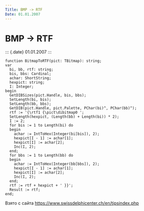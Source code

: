 ```yaml
---
Title: BMP -> RTF
Date: 01.01.2007
---
```



BMP -> RTF
==========

::: {.date}
01.01.2007
:::

    function BitmapToRTF(pict: TBitmap): string; 
    var 
      bi, bb, rtf: string; 
      bis, bbs: Cardinal; 
      achar: ShortString; 
      hexpict: string; 
      I: Integer; 
    begin 
      GetDIBSizes(pict.Handle, bis, bbs); 
      SetLength(bi, bis); 
      SetLength(bb, bbs); 
      GetDIB(pict.Handle, pict.Palette, PChar(bi)^, PChar(bb)^); 
      rtf := '{\rtf1 {\pict\dibitmap0 '; 
      SetLength(hexpict, (Length(bb) + Length(bi)) * 2); 
      I := 2; 
      for bis := 1 to Length(bi) do 
      begin 
        achar := IntToHex(Integer(bi[bis]), 2); 
        hexpict[I - 1] := achar[1]; 
        hexpict[I] := achar[2]; 
        Inc(I, 2); 
      end; 
      for bbs := 1 to Length(bb) do 
      begin 
        achar := IntToHex(Integer(bb[bbs]), 2); 
        hexpict[I - 1] := achar[1]; 
        hexpict[I] := achar[2]; 
        Inc(I, 2); 
      end; 
      rtf := rtf + hexpict + ' }}'; 
      Result := rtf; 
    end; 

Взято с сайта <https://www.swissdelphicenter.ch/en/tipsindex.php>
